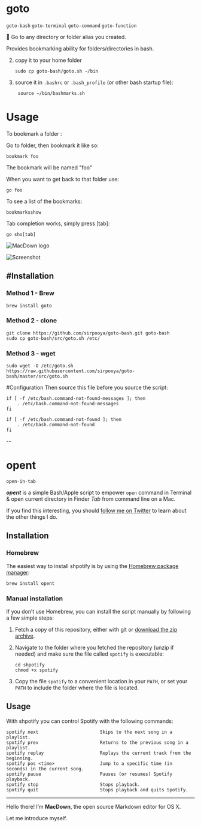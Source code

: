# goto
`goto-bash`
`goto-terminal`
`goto-command`
`goto-function`

🍺 Go to any directory or folder alias you created.

Provides bookmarking ability for folders/directories in bash.



2. 	copy it to your home folder

		sudo cp goto-bash/goto.sh ~/bin

3. source it in `.bashrc` or `.bash_profile` (or other bash startup file):

		source ~/bin/bashmarks.sh
		
# Usage		

To bookmark a folder : 

Go to folder, then bookmark it like so:

	bookmark foo

The bookmark will be named "foo"

When you want to get back to that folder use:

	go foo

To see a list of the bookmarks:
 
	bookmarksshow

Tab completion works, simply press [tab]:

	go sho[tab]


![MacDown logo](./icon.png)

![Screenshot](./scrnshot.png)



#Installation
-
### Method 1 - Brew

	brew install goto

### Method 2 - clone
	git clone https://github.com/sirpooya/goto-bash.git goto-bash
	sudo cp goto-bash/src/goto.sh /etc/

### Method 3 - wget
	sudo wget -O /etc/goto.sh https://raw.githubusercontent.com/sirpooya/goto-bash/master/src/goto.sh


#Configuration
Then source this file before you source the script:

	if [ -f /etc/bash.command-not-found-messages ]; then
	    . /etc/bash.command-not-found-messages
	fi
	
	if [ -f /etc/bash.command-not-found ]; then
	    . /etc/bash.command-not-found
	fi


--
# opent
`open-in-tab`

***opent*** is a simple Bash/Apple script to empower `open` command in Terminal & open current directory in Finder _Tab_ from command line on a Mac.

If you find this interesting, you should [follow me on
Twitter](https://twitter.com/copingbear) to learn about the other
things I do.

## Installation

### Homebrew

The easiest way to install shpotify is by using the [Homebrew package
manager](http://brew.sh):

`
brew install opent
`

### Manual installation

If you don’t use Homebrew, you can install the script manually by
following a few simple steps:

1. Fetch a copy of this repository, either with git or [download the
   zip archive](https://github.com/hnarayanan/shpotify/archive/master.zip).

2. Navigate to the folder where you fetched the repository (unzip if
   needed) and make sure the file called `spotify` is executable:
   ````
   cd shpotify
   chmod +x spotify
   ````

3. Copy the file `spotify` to a convenient location in your `PATH`, or
   set your `PATH` to include the folder where the file is located.


## Usage

With shpotify you can control Spotify with the following commands:
		
	spotify next                       Skips to the next song in a playlist.
	spotify prev                       Returns to the previous song in a playlist.
	spotify replay                     Replays the current track from the beginning.
	spotify pos <time>                 Jump to a specific time (in seconds) in the current song.
	spotify pause                      Pauses (or resumes) Spotify playback.
	spotify stop                       Stops playback.
	spotify quit                       Stops playback and quits Spotify.


---
Hello there! I’m **MacDown**, the open source Markdown editor for OS X.

Let me introduce myself.

